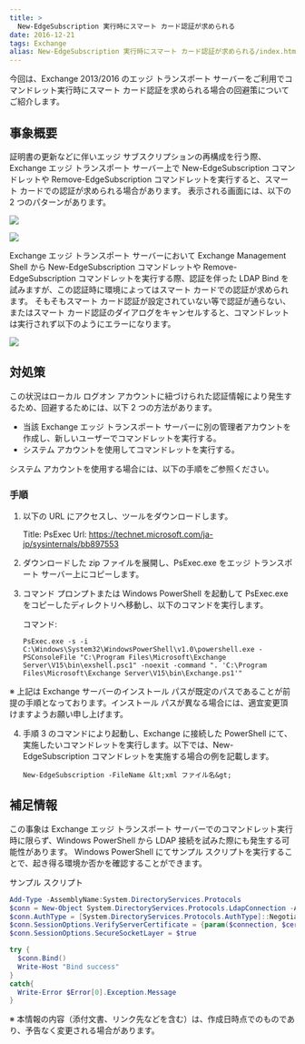 ```yaml
---
title: >
  New-EdgeSubscription 実行時にスマート カード認証が求められる
date: 2016-12-21
tags: Exchange
alias: New-EdgeSubscription 実行時にスマート カード認証が求められる/index.html
---
```


今回は、Exchange 2013/2016 のエッジ トランスポート サーバーをご利用でコマンドレット実行時にスマート カード認証を求められる場合の回避策についてご紹介します。

## 事象概要
証明書の更新などに伴いエッジ サブスクリプションの再構成を行う際、Exchange エッジ トランスポート サーバー上で New-EdgeSubscription コマンドレットや Remove-EdgeSubscription コマンドレットを実行すると、スマート カードでの認証が求められる場合があります。
表示される画面には、以下の 2 つのパターンがあります。

![](2016122101.png)

![](2016122102.png)

Exchange エッジ トランスポート サーバーにおいて Exchange Management Shell から New-EdgeSubscription コマンドレットや Remove-EdgeSubscription コマンドレットを実行する際、認証を伴った LDAP Bind を試みますが、この認証時に環境によってはスマート カードでの認証が求められます。
そもそもスマート カード認証が設定されていない等で認証が通らない、またはスマート カード認証のダイアログをキャンセルすると、コマンドレットは実行されず以下のようにエラーになります。

![](2016122103.png)

## 対処策
この状況はローカル ログオン アカウントに紐づけられた認証情報により発生するため、回避するためには、以下 2 つの方法があります。

- 当該 Exchange エッジ トランスポート サーバーに別の管理者アカウントを作成し、新しいユーザーでコマンドレットを実行する。
- システム アカウントを使用してコマンドレットを実行する。

システム アカウントを使用する場合には、以下の手順をご参照ください。

### 手順
1. 以下の URL にアクセスし、ツールをダウンロードします。

    Title: PsExec
    Url: <a href="https://technet.microsoft.com/ja-jp/sysinternals/bb897553">https://technet.microsoft.com/ja-jp/sysinternals/bb897553</a>

2. ダウンロードした zip ファイルを展開し、PsExec.exe をエッジ トランスポート サーバー上にコピーします。

3. コマンド プロンプトまたは Windows PowerShell を起動して PsExec.exe をコピーしたディレクトリへ移動し、以下のコマンドを実行します。

    コマンド:
    ```
    PsExec.exe -s -i C:\Windows\System32\WindowsPowerShell\v1.0\powershell.exe -PSConsoleFile "C:\Program Files\Microsoft\Exchange Server\V15\bin\exshell.psc1" -noexit -command ". 'C:\Program Files\Microsoft\Exchange Server\V15\bin\Exchange.ps1'"
    ```
※ 上記は Exchange サーバーのインストール パスが既定のパスであることが前提の手順となっております。インストール パスが異なる場合には、適宜変更頂けますようお願い申し上げます。

4. 手順 3 のコマンドにより起動し、Exchange に接続した PowerShell にて、実施したいコマンドレットを実行します。以下では、New-EdgeSubscription コマンドレットを実施する場合の例を記載します。

    ```
    New-EdgeSubscription -FileName &lt;xml ファイル名&gt;
    ```

## 補足情報
この事象は Exchange エッジ トランスポート サーバーでのコマンドレット実行時に限らず、Windows PowerShell から LDAP 接続を試みた際にも発生する可能性があります。
Windows PowerShell にてサンプル スクリプトを実行することで、起き得る環境か否かを確認することができます。

サンプル スクリプト

```PowerShell
Add-Type -AssemblyName:System.DirectoryServices.Protocols
$conn = New-Object System.DirectoryServices.Protocols.LdapConnection -ArgumentList 'localhost:50636'
$conn.AuthType = [System.DirectoryServices.Protocols.AuthType]::Negotiate
$conn.SessionOptions.VerifyServerCertificate = {param($connection, $cert){$true}}
$conn.SessionOptions.SecureSocketLayer = $true

try {
  $conn.Bind()
  Write-Host "Bind success"
}
catch{
  Write-Error $Error[0].Exception.Message
}
```

※ 本情報の内容（添付文書、リンク先などを含む）は、作成日時点でのものであり、予告なく変更される場合があります。